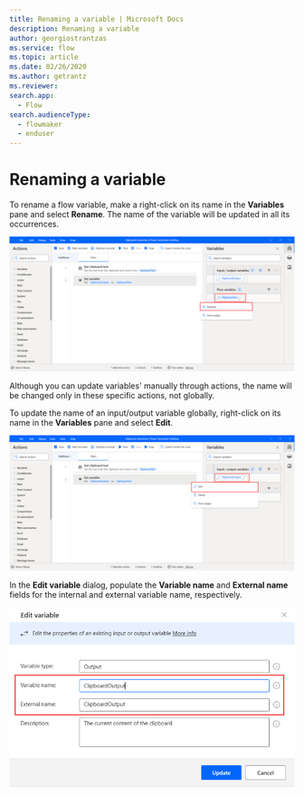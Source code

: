 ```yaml
---
title: Renaming a variable | Microsoft Docs
description: Renaming a variable
author: georgiostrantzas
ms.service: flow
ms.topic: article
ms.date: 02/26/2020
ms.author: getrantz
ms.reviewer:
search.app: 
  - Flow
search.audienceType: 
  - flowmaker
  - enduser
---
```


# Renaming a variable

To rename a flow variable, make a right-click on its name in the **Variables** pane and select **Rename**. The name of the variable will be updated in all its occurrences.

![The Rename option for flow variables.](../media/renaming-variables/rename-flow-variabe.png)

Although you can update variables' manually through actions, the name will be changed only in these specific actions, not globally. 

To update the name of an input/output variable globally, right-click on its name in the **Variables** pane and select **Edit**.

![he Rename option for input/output variables.](../media/renaming-variables/rename-external-variabe.png)

In the **Edit variable** dialog, populate the **Variable name** and **External name** fields for the internal and external variable name, respectively. 

![The Edit variable dialog.](../media/renaming-variables/edit-variable-window.png)






